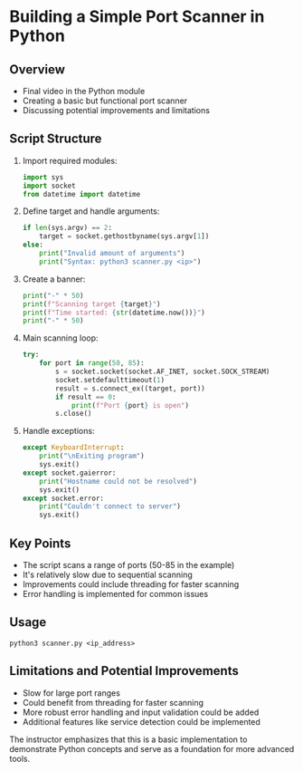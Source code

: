 # Building a Simple Port Scanner in Python

## Overview

- Final video in the Python module
- Creating a basic but functional port scanner
- Discussing potential improvements and limitations

## Script Structure

1. Import required modules:

   ```python
   import sys
   import socket
   from datetime import datetime
   ```

2. Define target and handle arguments:

   ```python
   if len(sys.argv) == 2:
       target = socket.gethostbyname(sys.argv[1])
   else:
       print("Invalid amount of arguments")
       print("Syntax: python3 scanner.py <ip>")
   ```

3. Create a banner:

   ```python
   print("-" * 50)
   print(f"Scanning target {target}")
   print(f"Time started: {str(datetime.now())}")
   print("-" * 50)
   ```

4. Main scanning loop:

   ```python
   try:
       for port in range(50, 85):
           s = socket.socket(socket.AF_INET, socket.SOCK_STREAM)
           socket.setdefaulttimeout(1)
           result = s.connect_ex((target, port))
           if result == 0:
               print(f"Port {port} is open")
           s.close()
   ```

5. Handle exceptions:
   ```python
   except KeyboardInterrupt:
       print("\nExiting program")
       sys.exit()
   except socket.gaierror:
       print("Hostname could not be resolved")
       sys.exit()
   except socket.error:
       print("Couldn't connect to server")
       sys.exit()
   ```

## Key Points

- The script scans a range of ports (50-85 in the example)
- It's relatively slow due to sequential scanning
- Improvements could include threading for faster scanning
- Error handling is implemented for common issues

## Usage

```
python3 scanner.py <ip_address>
```

## Limitations and Potential Improvements

- Slow for large port ranges
- Could benefit from threading for faster scanning
- More robust error handling and input validation could be added
- Additional features like service detection could be implemented

The instructor emphasizes that this is a basic implementation to demonstrate Python concepts and serve as a foundation for more advanced tools.
